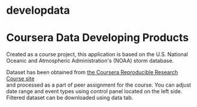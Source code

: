 # developdata
Coursera Data Developing Products
=================================

Created as a course project, this application is based on the U.S. National Oceanic and Atmospheric Administration's (NOAA) storm database.

Dataset has been obtained from [the Coursera Reproducible Research Course site](https://d396qusza40orc.cloudfront.net/repdata%2Fdata%2FStormData.csv.bz2)  
and processed as a part of peer assignment for the course.
You can adjust date range and event types using control panel located on the left side. Filtered dataset can be downloaded using data tab.

